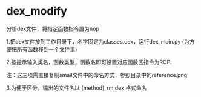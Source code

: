 # dex_modify
分析dex文件，将指定函数指令置为nop

1.把dex文件放到工作目录下，名字固定为classes.dex，运行dex_main.py (为方便把所有函数移到一个文件里)

2.按提示输入类名，函数类型，函数名即可设置对应函数区指令为ROP.

注：这三项需直接复制smail文件中的命名方式，参照目录中的reference.png

3.为便于区分，输出的文件名以 (method)_rm.dex 格式命名
